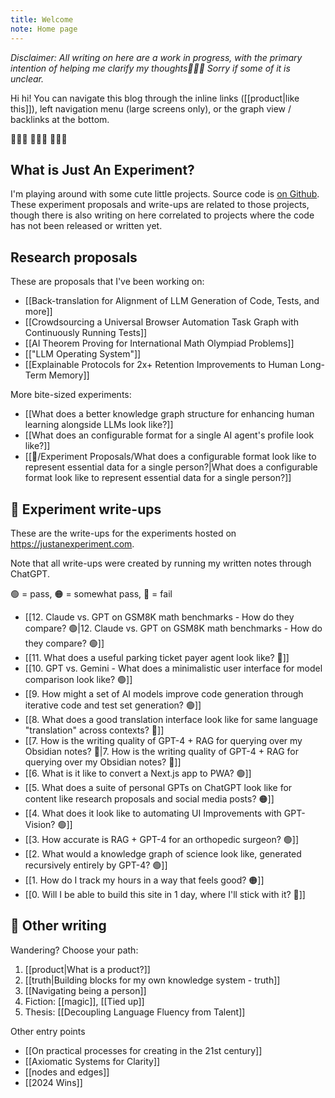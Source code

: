 ```yaml
---
title: Welcome
note: Home page
---
```


*Disclaimer: All writing on here are a work in progress, with the primary intention of helping me clarify my thoughts🧚🏼‍♀️ Sorry if some of it is unclear.* 

Hi hi! You can navigate this blog through the inline links ([[product|like this]]), left navigation menu (large screens only), or the graph view / backlinks at the bottom. 

🤸🏻‍♀️ 🤸🏻‍♀️ 🤸🏻‍♀️

## What is Just An Experiment?

I'm playing around with some cute little projects. Source code is [on Github](https://github.com/justanexperiment). These experiment proposals and write-ups are related to those projects, though there is also writing on here correlated to projects where the code has not been released or written yet. 

## Research proposals
These are proposals that I've been working on:

- [[Back-translation for Alignment of LLM Generation of Code, Tests, and more]]
- [[Crowdsourcing a Universal Browser Automation Task Graph with Continuously Running Tests]]
- [[AI Theorem Proving for International Math Olympiad Problems]]
- [["LLM Operating System"]]
- [[Explainable Protocols for 2x+ Retention Improvements to Human Long-Term Memory]]

More bite-sized experiments:
- [[What does a better knowledge graph structure for enhancing human learning alongside LLMs look like?]]
- [[What does an configurable format for a single AI agent's profile look like?]]
- [[🧪/Experiment Proposals/What does a configurable format look like to represent essential data for a single person?|What does a configurable format look like to represent essential data for a single person?]]

## 🧪 Experiment write-ups
These are the write-ups for the experiments hosted on https://justanexperiment.com. 

Note that all write-ups were created by running my written notes through ChatGPT.

🟢 = pass, 🟠 = somewhat pass, 🔴 = fail

- [[12. Claude vs. GPT on GSM8K math benchmarks - How do they compare? 🟢|12. Claude vs. GPT on GSM8K math benchmarks - How do they compare? 🟢]]
- [[11. What does a useful parking ticket payer agent look like? 🔴]]
- [[10. GPT vs. Gemini - What does a minimalistic user interface for model comparison look like? 🟢]]
- [[9. How might a set of AI models improve code generation through iterative code and test set generation? 🟢]]
- [[8. What does a good translation interface look like for same language "translation" across contexts? 🔴]]
- [[7. How is the writing quality of GPT-4 + RAG for querying over my Obsidian notes? 🔴|7. How is the writing quality of GPT-4 + RAG for querying over my Obsidian notes? 🔴]]
- [[6. What is it like to convert a Next.js app to PWA? 🟢]]
- [[5. What does a suite of personal GPTs on ChatGPT look like for content like research proposals and social media posts? 🟠]]
- [[4. What does it look like to automating UI Improvements with GPT-Vision? 🟢]]
- [[3. How accurate is RAG + GPT-4 for an orthopedic surgeon? 🟢]]
- [[2. What would a knowledge graph of science look like, generated recursively entirely by GPT-4? 🟢]]
- [[1. How do I track my hours in a way that feels good? 🟠]]
- [[0. Will I be able to build this site in 1 day, where I'll stick with it? 🔴]]

## 🔗 Other writing
Wandering? Choose your path:
1. [[product|What is a product?]]
2. [[truth|Building blocks for my own knowledge system - truth]]
3. [[Navigating being a person]]
4. Fiction: [[magic]], [[Tied up]]
5. Thesis: [[Decoupling Language Fluency from Talent]]

Other entry points 
- [[On practical processes for creating in the 21st century]]
- [[Axiomatic Systems for Clarity]]
- [[nodes and edges]]
- [[2024 Wins]]



